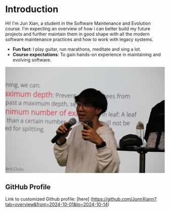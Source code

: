 # Introduction

Hi! I'm Jun Xian, a student in the Software Maintenance and Evolution course. I'm expecting an overview of how i can better build my future projects and further maintain them in good shape with all the modern software maintenance practices and how to work with legacy systems.

- **Fun fact**: I play guitar, run marathons, meditate and sing a lot.
- **Course expectations**: To gain hands-on experience in maintaining and evolving software.

![My Image](profilePic.jpeg)

## GitHub Profile

Link to customized Github profile:
[here] (https://github.com/JunnXiann?tab=overview&from=2024-10-01&to=2024-10-14)